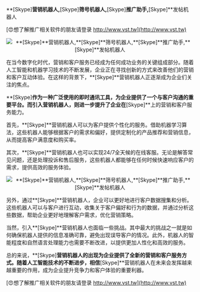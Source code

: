 **[Skype]**营销机器人,**[Skype]**筛号机器人,**[Skype]**推广助手,**[Skype]**发帖机器人

[😍想了解推广相关软件的朋友请登录 http://www.vst.tw](http://www.vst.tw)

 <center><img src="https://vst.tw/MP4/tuiguang/png/6.png" alt="**[Skype]**营销机器人,**[Skype]**筛号机器人,**[Skype]**推广助手,**[Skype]**发帖机器人"></center>

在当今数字化时代，营销和客户服务已经成为任何成功业务的关键组成部分。随着人工智能和机器学习技术的不断发展，企业正在寻找创新的方式来改善他们的营销和客户互动体验。在这样的背景下，**[Skype]**营销机器人正逐渐成为企业们关注的焦点。

**[Skype]**作为一种广泛使用的即时通讯工具，为企业提供了一个与客户沟通的重要平台。而引入营销机器人，则进一步提升了企业在**[Skype]**上的营销和客户服务能力。

首先，**[Skype]**营销机器人可以为客户提供个性化的服务。借助机器学习算法，这些机器人能够根据客户的需求和偏好，提供定制化的产品推荐和营销信息，从而提高客户满意度和购买率。

其次，**[Skype]**营销机器人也可以实现24/7全天候的在线客服。无论是解答常见问题，还是处理投诉和售后服务，这些机器人都能够在任何时候快速响应客户的需求，提供高效的服务体验。

 <center><img src="https://vst.tw/MP4/tuiguang/png/4.png" alt="**[Skype]**营销机器人,**[Skype]**筛号机器人,**[Skype]**推广助手,**[Skype]**发帖机器人"></center>

另外，通过**[Skype]**营销机器人，企业可以更好地进行客户数据搜集和分析。这些机器人可以与客户进行互动，收集关于客户偏好和行为的数据，并通过分析这些数据，帮助企业更好地理解客户需求，优化营销策略。

当然，引入**[Skype]**营销机器人也面临一些挑战。其中最大的挑战之一就是如何确保机器人提供的信息准确可靠，避免出现误导客户的情况。此外，机器人的智能程度和自然语言处理能力也需要不断改进，以提供更加人性化和高效的服务。

总的来说，**[Skype]**营销机器人的出现为企业提供了全新的营销和客户服务方式。随着人工智能技术的不断进步，相信**[Skype]**营销机器人在未来会发挥越来越重要的作用，成为企业提升竞争力和客户体验的重要利器。

[😍想了解推广相关软件的朋友请登录 http://www.vst.tw](http://www.vst.tw)



